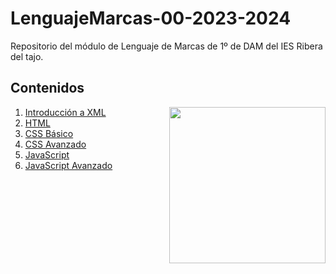 # LenguajeMarcas-00-2023-2024
Repositorio del módulo de Lenguaje de Marcas de 1º de DAM del IES Ribera del tajo.
<h2>Contenidos</h2>
<picture> <img align="right" src="https://github.com/7oSkaaa/7oSkaaa/blob/main/Images/Right_Side.gif?raw=true" width = 250px></picture>
<ol>
  <li>
    <a href="https://github.com/Olmedo30/LenguajeMarcas-01-2023-2024">Introducción a XML</a>
  </li>
  <li>
    <a href="">HTML</a>
  </li>
  <li>
    <a href="">CSS Básico</a>
  </li>
  <li>
    <a href="">CSS Avanzado</a>
  </li>
  <li>
    <a href="">JavaScript</a>
  </li>
  <li>
    <a href="">JavaScript Avanzado</a>
  </li>
</ol>


